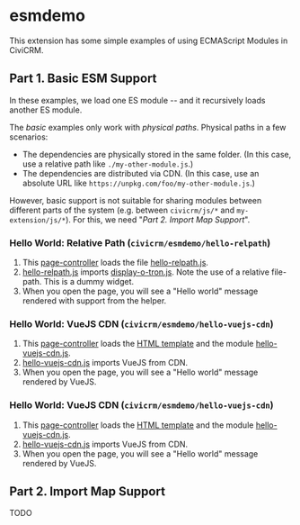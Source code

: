 # esmdemo

This extension has some simple examples of using ECMAScript Modules in CiviCRM.

## Part 1. Basic ESM Support

In these examples, we load one ES module -- and it recursively loads another ES module.

The _basic_ examples only work with *physical paths*. Physical paths in a few scenarios:

* The dependencies are physically stored in the same folder. (In this case, use a relative path like `./my-other-module.js`.)
* The dependencies are distributed via CDN. (In this case, use an absolute URL like `https://unpkg.com/foo/my-other-module.js`.)

However, basic support is not suitable for sharing modules between different parts of the system (e.g. between `civicrm/js/*` and `my-extension/js/*`).
For this, we need "_Part 2. Import Map Support_".

### Hello World: Relative Path (`civicrm/esmdemo/hello-relpath`)

1. This [page-controller](CRM/Esmdemo/Page/RelPath.php) loads the file [hello-relpath.js](js/hello-relpath.js).
2. [hello-relpath.js](js/hello-relpath.js) imports [display-o-tron.js](js/display-o-tron.js). Note the use of a relative file-path.
   This is a dummy widget.
3. When you open the page, you will see a "Hello world" message rendered with support from the helper.

### Hello World: VueJS CDN (`civicrm/esmdemo/hello-vuejs-cdn`)

1. This [page-controller](CRM/Esmdemo/Page/VueJSCDN.php) loads the [HTML template](templates/CRM/Esmdemo/Page/VueJS.tpl) and the module [hello-vuejs-cdn.js](js/hello-vuejs-cdn.js).
2. [hello-vuejs-cdn.js](js/hello-vuejs-cdn.js) imports VueJS from CDN.
3. When you open the page, you will see a "Hello world" message rendered by VueJS.

### Hello World: VueJS CDN (`civicrm/esmdemo/hello-vuejs-cdn`)

1. This [page-controller](CRM/Esmdemo/Page/VueJSCDN.php) loads the [HTML template](templates/CRM/Esmdemo/Page/VueJS.tpl) and the module [hello-vuejs-cdn.js](js/hello-vuejs-cdn.js).
2. [hello-vuejs-cdn.js](js/hello-vuejs-cdn.js) imports VueJS from CDN.
3. When you open the page, you will see a "Hello world" message rendered by VueJS.

## Part 2. Import Map Support

TODO
